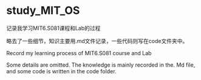 # study_MIT_OS

记录我学习MIT6.S081课程和Lab的过程

略去了一些细节，知识主要用.md文件记录，一些代码则写在code文件夹中。





Record my learning process of MIT6.S081 course and Lab

Some details are omitted. The knowledge is mainly recorded in the. Md file, and some code is written in the code folder.
